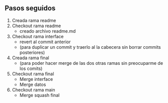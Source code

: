 ## Pasos seguidos

1) Creada rama readme
2) Checkout rama readme
   - creado archivo readme.md
3) Checkout rama interface
   - revert al commit anterior
   - (para duplicar un commit y traerlo al la cabecera sin borrar commits posteriores)
4) Creada rama final
   - (para poder hacer merge de las dos otras ramas sin preocuparme de los comits)
5) Checkout rama final
   - Merge interface 
   - Merge datos
6) Checkout rama main
   - Merge squash final
